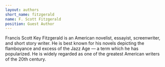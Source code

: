 ```yaml
---
layout: authors
short_name: fitzgerald
name: F. Scott Fitzgerald
position: Guest Author
---
```


Francis Scott Key Fitzgerald is an American novelist, essayist, screenwriter,
and short story writer.<!--more--> He is best known for his novels depicting the
flamboyance and excess of the Jazz Age &mdash; a term which he has popularized.
He is widely regarded as one of the greatest American writers of the 20th
century.
